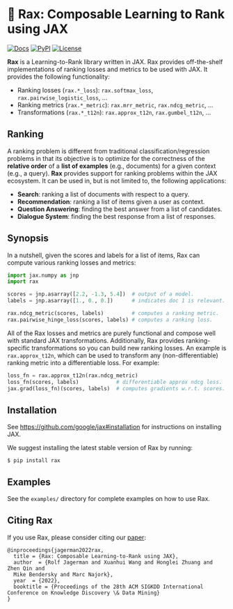# 🦖 **Rax**: Composable Learning to Rank using JAX

[![Docs](https://readthedocs.org/projects/rax/badge/?version=latest)](https://rax.readthedocs.io/en/latest/?badge=latest)
[![PyPI](https://img.shields.io/pypi/v/rax?color=brightgreen)](https://pypi.org/project/rax/)
[![License](https://img.shields.io/badge/License-Apache%202.0-brightgreen.svg)](https://github.com/google/rax/blob/main/LICENSE)

**Rax** is a Learning-to-Rank library written in JAX. Rax provides off-the-shelf
implementations of ranking losses and metrics to be used with JAX. It provides
the following functionality:

- Ranking losses (`rax.*_loss`): `rax.softmax_loss`,
  `rax.pairwise_logistic_loss`, ...
- Ranking metrics (`rax.*_metric`): `rax.mrr_metric`, `rax.ndcg_metric`, ...
- Transformations (`rax.*_t12n`): `rax.approx_t12n`, `rax.gumbel_t12n`, ...

## Ranking

A ranking problem is different from traditional classification/regression
problems in that its objective is to optimize for the correctness of the
**relative order** of a **list of examples** (e.g., documents) for a given
context (e.g., a query). **Rax** provides support for ranking problems within
the JAX ecosystem. It can be used in, but is not limited to, the following
applications:

- **Search**: ranking a list of documents with respect to a query.
- **Recommendation**: ranking a list of items given a user as context.
- **Question Answering**: finding the best answer from a list of candidates.
- **Dialogue System**: finding the best response from a list of responses.

## Synopsis

In a nutshell, given the scores and labels for a list of items, Rax can compute
various ranking losses and metrics:

```python
import jax.numpy as jnp
import rax

scores = jnp.asarray([2.2, -1.3, 5.4])  # output of a model.
labels = jnp.asarray([1., 0., 0.])      # indicates doc 1 is relevant.

rax.ndcg_metric(scores, labels)         # computes a ranking metric.
rax.pairwise_hinge_loss(scores, labels) # computes a ranking loss.
```

All of the Rax losses and metrics are purely functional and compose well with
standard JAX transformations. Additionally, Rax provides ranking-specific
transformations so you can build new ranking losses. An example is
`rax.approx_t12n`, which can be used to transform any (non-differentiable)
ranking metric into a differentiable loss. For example:

```python
loss_fn = rax.approx_t12n(rax.ndcg_metric)
loss_fn(scores, labels)            # differentiable approx ndcg loss.
jax.grad(loss_fn)(scores, labels)  # computes gradients w.r.t. scores.
```

## Installation

See https://github.com/google/jax#installation for instructions on installing JAX.

We suggest installing the latest stable version of Rax by running:

`$ pip install rax`

## Examples

See the `examples/` directory for complete examples on how to use Rax.

## Citing Rax

If you use Rax, please consider citing our
[paper](https://research.google/pubs/pub51453/):

```
@inproceedings{jagerman2022rax,
  title = {Rax: Composable Learning-to-Rank using JAX},
  author  = {Rolf Jagerman and Xuanhui Wang and Honglei Zhuang and Zhen Qin and
  Mike Bendersky and Marc Najork},
  year  = {2022},
  booktitle = {Proceedings of the 28th ACM SIGKDD International Conference on Knowledge Discovery \& Data Mining}
}
```
